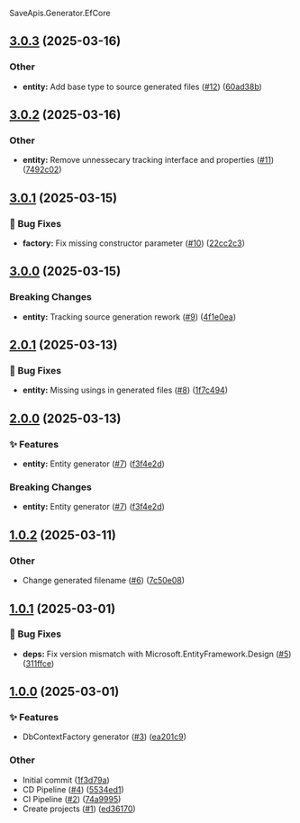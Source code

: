 SaveApis.Generator.EfCore
<a name="3.0.3"></a>
## [3.0.3](https://www.github.com/SaveApis/SaveApis.Generator.EfCore/releases/tag/v3.0.3) (2025-03-16)

### Other

* **entity:** Add base type to source generated files ([#12](https://www.github.com/SaveApis/SaveApis.Generator.EfCore/issues/12)) ([60ad38b](https://www.github.com/SaveApis/SaveApis.Generator.EfCore/commit/60ad38b35cc12fba7461203aff5587b4c6464ca6))

<a name="3.0.2"></a>
## [3.0.2](https://www.github.com/SaveApis/SaveApis.Generator.EfCore/releases/tag/v3.0.2) (2025-03-16)

### Other

* **entity:** Remove unnessecary tracking interface and properties ([#11](https://www.github.com/SaveApis/SaveApis.Generator.EfCore/issues/11)) ([7492c02](https://www.github.com/SaveApis/SaveApis.Generator.EfCore/commit/7492c02b2cf97ef54dff92ebe49341f3ce0cd862))

<a name="3.0.1"></a>
## [3.0.1](https://www.github.com/SaveApis/SaveApis.Generator.EfCore/releases/tag/v3.0.1) (2025-03-15)

### 🐛 Bug Fixes

* **factory:** Fix missing constructor parameter ([#10](https://www.github.com/SaveApis/SaveApis.Generator.EfCore/issues/10)) ([22cc2c3](https://www.github.com/SaveApis/SaveApis.Generator.EfCore/commit/22cc2c31e15922ba5e6fe9ab993a624704174ef2))

<a name="3.0.0"></a>
## [3.0.0](https://www.github.com/SaveApis/SaveApis.Generator.EfCore/releases/tag/v3.0.0) (2025-03-15)

### Breaking Changes

* **entity:** Tracking source generation rework ([#9](https://www.github.com/SaveApis/SaveApis.Generator.EfCore/issues/9)) ([4f1e0ea](https://www.github.com/SaveApis/SaveApis.Generator.EfCore/commit/4f1e0ea5607295c0c1ccec750427cc2b9495155d))

<a name="2.0.1"></a>
## [2.0.1](https://www.github.com/SaveApis/SaveApis.Generator.EfCore/releases/tag/v2.0.1) (2025-03-13)

### 🐛 Bug Fixes

* **entity:** Missing usings in generated files ([#8](https://www.github.com/SaveApis/SaveApis.Generator.EfCore/issues/8)) ([1f7c494](https://www.github.com/SaveApis/SaveApis.Generator.EfCore/commit/1f7c4943d5f2a1120deecc6d7626675e0661286e))

<a name="2.0.0"></a>
## [2.0.0](https://www.github.com/SaveApis/SaveApis.Generator.EfCore/releases/tag/v2.0.0) (2025-03-13)

### ✨ Features

* **entity:** Entity generator ([#7](https://www.github.com/SaveApis/SaveApis.Generator.EfCore/issues/7)) ([f3f4e2d](https://www.github.com/SaveApis/SaveApis.Generator.EfCore/commit/f3f4e2d35eec43b16631eb4204a33c9df84359cc))

### Breaking Changes

* **entity:** Entity generator ([#7](https://www.github.com/SaveApis/SaveApis.Generator.EfCore/issues/7)) ([f3f4e2d](https://www.github.com/SaveApis/SaveApis.Generator.EfCore/commit/f3f4e2d35eec43b16631eb4204a33c9df84359cc))

<a name="1.0.2"></a>
## [1.0.2](https://www.github.com/SaveApis/SaveApis.Generator.EfCore/releases/tag/v1.0.2) (2025-03-11)

### Other

* Change generated filename ([#6](https://www.github.com/SaveApis/SaveApis.Generator.EfCore/issues/6)) ([7c50e08](https://www.github.com/SaveApis/SaveApis.Generator.EfCore/commit/7c50e08232322de91f122a931700287d7f2c503a))

<a name="1.0.1"></a>
## [1.0.1](https://www.github.com/SaveApis/SaveApis.Generator.EfCore/releases/tag/v1.0.1) (2025-03-01)

### 🐛 Bug Fixes

* **deps:** Fix version mismatch with Microsoft.EntityFramework.Design ([#5](https://www.github.com/SaveApis/SaveApis.Generator.EfCore/issues/5)) ([311ffce](https://www.github.com/SaveApis/SaveApis.Generator.EfCore/commit/311ffce4a050e6becbc667d9ef9819fb91683aa8))

<a name="1.0.0"></a>
## [1.0.0](https://www.github.com/SaveApis/SaveApis.Generator.EfCore/releases/tag/v1.0.0) (2025-03-01)

### ✨ Features

* DbContextFactory generator ([#3](https://www.github.com/SaveApis/SaveApis.Generator.EfCore/issues/3)) ([ea201c9](https://www.github.com/SaveApis/SaveApis.Generator.EfCore/commit/ea201c9cbefaecb6bae0014a9c4c007f3a8a7216))

### Other

* Initial commit ([1f3d79a](https://www.github.com/SaveApis/SaveApis.Generator.EfCore/commit/1f3d79a04d694db165fb8e74c3298a14dcc1e73a))
* CD Pipeline ([#4](https://www.github.com/SaveApis/SaveApis.Generator.EfCore/issues/4)) ([5534ed1](https://www.github.com/SaveApis/SaveApis.Generator.EfCore/commit/5534ed15a838a079a6e58d45bdf3293d5e979f0e))
* CI Pipeline ([#2](https://www.github.com/SaveApis/SaveApis.Generator.EfCore/issues/2)) ([74a9995](https://www.github.com/SaveApis/SaveApis.Generator.EfCore/commit/74a9995e274c7786a9e2393da8bd1f58c298ae64))
* Create projects ([#1](https://www.github.com/SaveApis/SaveApis.Generator.EfCore/issues/1)) ([ed36170](https://www.github.com/SaveApis/SaveApis.Generator.EfCore/commit/ed36170d236c0dd46d077d3c9f031f06c40c9aba))

